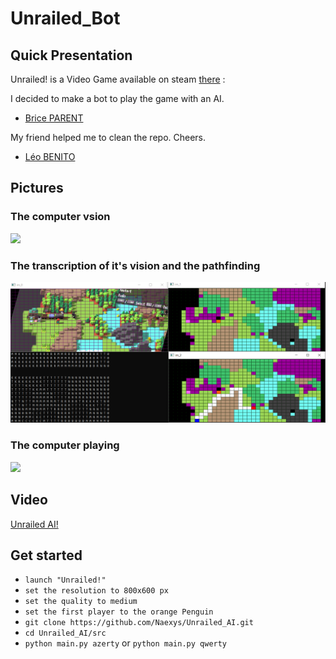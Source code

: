 # Unrailed_Bot
## Quick Presentation

Unrailed! is a Video Game available on steam [there](https://unrailed-game.com/) :

I decided to make a bot to play the game with an AI.

+ [Brice PARENT](https://github.com/Naexys)

My friend helped me to clean the repo. Cheers.

+ [Léo BENITO  ](https://github.com/TrAyZeN) 

## Pictures

### The computer vsion
![](assets/demo.gif)

### The transcription of it's vision and the pathfinding
![](assets/Dot.PNG)

### The computer playing
![](assets/play.gif)

## Video

[Unrailed AI!](https://youtu.be/Hu6cn4zaFlU)

## Get started

* `launch "Unrailed!"`
* `set the resolution to 800x600 px`
* `set the quality to medium`
* `set the first player to the orange Penguin`
* `git clone https://github.com/Naexys/Unrailed_AI.git`
* `cd Unrailed_AI/src`
* `python main.py azerty` or `python main.py qwerty`
